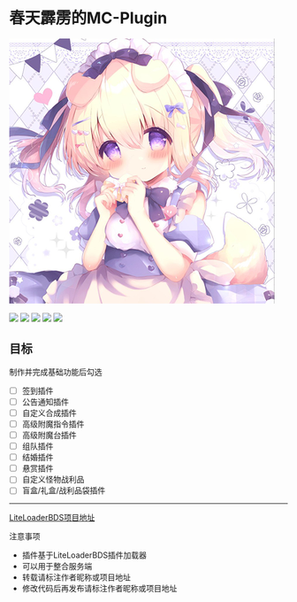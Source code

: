 # 春天霹雳的MC-Plugin
![](https://github.com/sadwaw/--MC-Plugin/blob/main/avatar.png?raw=true)

![](https://img.shields.io/github/stars/sadwaw/--MC-Plugin.svg) ![](https://img.shields.io/github/forks/sadwaw/--MC-Plugin.svg) ![](https://img.shields.io/github/tag/sadwaw/--MC-Plugin.svg) ![](https://img.shields.io/github/release/sadwaw/--MC-Plugin.svg) ![](https://img.shields.io/github/issues/sadwaw/--MC-Plugin.svg)

## 目标
制作并完成基础功能后勾选

- [ ] 签到插件
- [ ] 公告通知插件
- [ ] 自定义合成插件
- [ ] 高级附魔指令插件
- [ ] 高级附魔台插件
- [ ] 组队插件
- [ ] 结婚插件
- [ ] 悬赏插件
- [ ] 自定义怪物战利品
- [ ] 盲盒/礼盒/战利品袋插件
----
[LiteLoaderBDS项目地址](https://github.com/LiteLDev/LiteLoaderBDSv2 "LiteLoaderBDS项目地址")

注意事项
- 插件基于LiteLoaderBDS插件加载器
- 可以用于整合服务端
- 转载请标注作者昵称或项目地址
- 修改代码后再发布请标注作者昵称或项目地址
